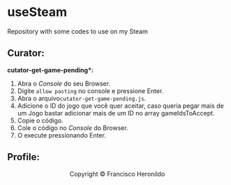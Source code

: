 # useSteam

Repository with some codes to use on my Steam

## Curator:

**cutator-get-game-pending\*:**

1. Abra o _Console_ do seu Browser.
2. Digite `allow pasting` no console e pressione Enter.
3. Abra o arquivo`cutator-get-game-pending.js`.
4. Adicione o ID do jogo que você quer aceitar, caso queria pegar mais de um Jogo bastar adicionar mais de um ID no array gameIdsToAccept.
5. Copie o código.
6. Cole o código no _Console_ do Browser.
7. O execute pressionando Enter.

## Profile:

<div align="center"><p>Copyright &copy; Francisco Heronildo</p></div>
